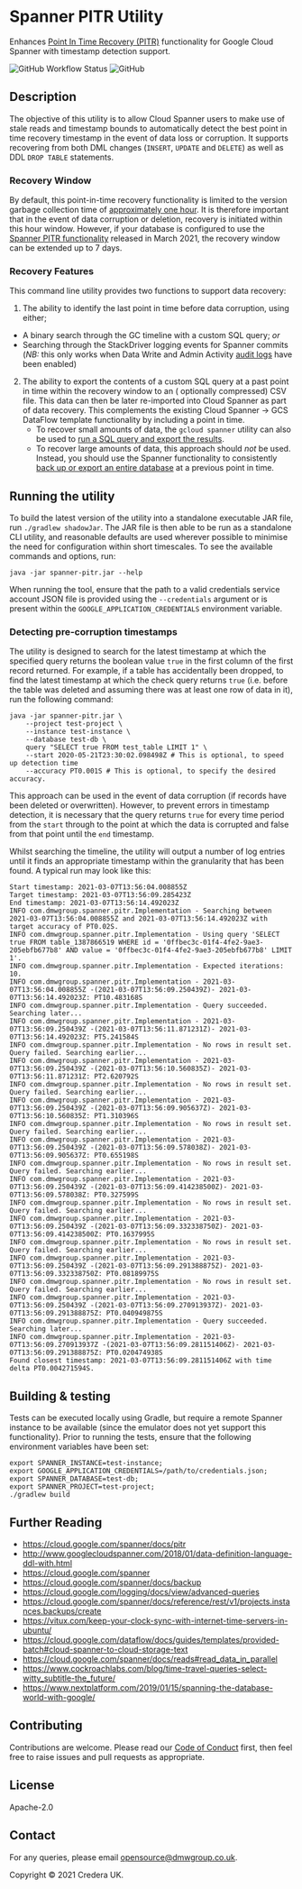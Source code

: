 # Spanner PITR Utility

Enhances [Point In Time Recovery (PITR)](https://cloud.google.com/spanner/docs/pitr) functionality for Google Cloud
Spanner with timestamp detection support.

![GitHub Workflow Status](https://img.shields.io/github/workflow/status/dmwgroup/spanner-pitr/Build)
![GitHub](https://img.shields.io/github/license/dmwgroup/spanner-pitr)

## Description

The objective of this utility is to allow Cloud Spanner users to make use of stale reads and timestamp bounds to
automatically detect the best point in time recovery timestamp in the event of data loss or corruption. It supports
recovering from both DML changes (`INSERT`, `UPDATE` and `DELETE`) as well as DDL `DROP TABLE` statements.

### Recovery Window
By default, this point-in-time recovery functionality is limited to the version garbage collection time of [approximately one hour](https://cloud.google.com/spanner/docs/timestamp-bounds#maximum_timestamp_staleness). It is therefore important that in the event of data corruption or deletion, recovery is initiated within this hour window. However, if your database is configured to use the [Spanner PITR functionality](https://cloud.google.com/spanner/docs/pitr) released in March 2021, the recovery window can be extended up to 7 days.

### Recovery Features
This command line utility provides two functions to support data recovery:
1. The ability to identify the last point in time before data corruption, using either;
  * A binary search through the GC timeline with a custom SQL query; *or*
  * Searching through the StackDriver logging events for Spanner commits (*NB:* this only works when Data Write and
    Admin Activity [audit logs](https://cloud.google.com/spanner/docs/audit-logging) have been enabled)

2. The ability to export the contents of a custom SQL query at a past point in time within the recovery window to an (
   optionally compressed) CSV file. This data can then be later re-imported into Cloud Spanner as part of data recovery.
   This complements the existing Cloud Spanner -> GCS DataFlow template functionality by including a point in time.
   * To recover small amounts of data, the `gcloud spanner` utility can also be used
     to [run a SQL query and export the results](https://cloud.google.com/spanner/docs/use-pitr#recover-portion).
   * To recover large amounts of data, this approach should *not* be used. Instead, you should use the Spanner
     functionality to
     consistently [back up or export an entire database](https://cloud.google.com/spanner/docs/use-pitr#recover-entire)
     at a previous point in time.

## Running the utility

To build the latest version of the utility into a standalone executable JAR file, run `./gradlew shadowJar`. The JAR
file is then able to be run as a standalone CLI utility, and reasonable defaults are used wherever possible to minimise
the need for configuration within short timescales. To see the available commands and options, run:

```shell
java -jar spanner-pitr.jar --help
```

When running the tool, ensure that the path to a valid credentials service account JSON file is provided using
the `--credentials` argument or is present within the `GOOGLE_APPLICATION_CREDENTIALS` environment variable.

### Detecting pre-corruption timestamps

The utility is designed to search for the latest timestamp at which the specified query returns the boolean value `true`
in the first column of the first record returned. For example, if a table has accidentally been dropped, to find the
latest timestamp at which the check query returns `true` (i.e. before the table was deleted and assuming there was at
least one row of data in it), run the following command:

```shell
java -jar spanner-pitr.jar \
    --project test-project \
    --instance test-instance \
    --database test-db \
    query "SELECT true FROM test_table LIMIT 1" \
    --start 2020-05-21T23:30:02.098498Z # This is optional, to speed up detection time
    --accuracy PT0.001S # This is optional, to specify the desired accuracy.
```

This approach can be used in the event of data corruption (if records have been deleted or overwritten). However, to
prevent errors in timestamp detection, it is necessary that the query returns `true` for every time period from
the `start` through to the point at which the data is corrupted and false from that point until the `end` timestamp.

Whilst searching the timeline, the utility will output a number of log entries until it finds an appropriate timestamp
within the granularity that has been found. A typical run may look like this:

```shell
Start timestamp: 2021-03-07T13:56:04.008855Z
Target timestamp: 2021-03-07T13:56:09.285423Z
End timestamp: 2021-03-07T13:56:14.492023Z
INFO com.dmwgroup.spanner.pitr.Implementation - Searching between 2021-03-07T13:56:04.008855Z and 2021-03-07T13:56:14.492023Z with target accuracy of PT0.02S.
INFO com.dmwgroup.spanner.pitr.Implementation - Using query 'SELECT true FROM table_1387866519 WHERE id = '0ffbec3c-01f4-4fe2-9ae3-205ebfb677b8' AND value = '0ffbec3c-01f4-4fe2-9ae3-205ebfb677b8' LIMIT 1'.
INFO com.dmwgroup.spanner.pitr.Implementation - Expected iterations: 10.
INFO com.dmwgroup.spanner.pitr.Implementation - 2021-03-07T13:56:04.008855Z -(2021-03-07T13:56:09.250439Z)- 2021-03-07T13:56:14.492023Z: PT10.483168S
INFO com.dmwgroup.spanner.pitr.Implementation - Query succeeded. Searching later...
INFO com.dmwgroup.spanner.pitr.Implementation - 2021-03-07T13:56:09.250439Z -(2021-03-07T13:56:11.871231Z)- 2021-03-07T13:56:14.492023Z: PT5.241584S
INFO com.dmwgroup.spanner.pitr.Implementation - No rows in result set. Query failed. Searching earlier...
INFO com.dmwgroup.spanner.pitr.Implementation - 2021-03-07T13:56:09.250439Z -(2021-03-07T13:56:10.560835Z)- 2021-03-07T13:56:11.871231Z: PT2.620792S
INFO com.dmwgroup.spanner.pitr.Implementation - No rows in result set. Query failed. Searching earlier...
INFO com.dmwgroup.spanner.pitr.Implementation - 2021-03-07T13:56:09.250439Z -(2021-03-07T13:56:09.905637Z)- 2021-03-07T13:56:10.560835Z: PT1.310396S
INFO com.dmwgroup.spanner.pitr.Implementation - No rows in result set. Query failed. Searching earlier...
INFO com.dmwgroup.spanner.pitr.Implementation - 2021-03-07T13:56:09.250439Z -(2021-03-07T13:56:09.578038Z)- 2021-03-07T13:56:09.905637Z: PT0.655198S
INFO com.dmwgroup.spanner.pitr.Implementation - No rows in result set. Query failed. Searching earlier...
INFO com.dmwgroup.spanner.pitr.Implementation - 2021-03-07T13:56:09.250439Z -(2021-03-07T13:56:09.414238500Z)- 2021-03-07T13:56:09.578038Z: PT0.327599S
INFO com.dmwgroup.spanner.pitr.Implementation - No rows in result set. Query failed. Searching earlier...
INFO com.dmwgroup.spanner.pitr.Implementation - 2021-03-07T13:56:09.250439Z -(2021-03-07T13:56:09.332338750Z)- 2021-03-07T13:56:09.414238500Z: PT0.1637995S
INFO com.dmwgroup.spanner.pitr.Implementation - No rows in result set. Query failed. Searching earlier...
INFO com.dmwgroup.spanner.pitr.Implementation - 2021-03-07T13:56:09.250439Z -(2021-03-07T13:56:09.291388875Z)- 2021-03-07T13:56:09.332338750Z: PT0.08189975S
INFO com.dmwgroup.spanner.pitr.Implementation - No rows in result set. Query failed. Searching earlier...
INFO com.dmwgroup.spanner.pitr.Implementation - 2021-03-07T13:56:09.250439Z -(2021-03-07T13:56:09.270913937Z)- 2021-03-07T13:56:09.291388875Z: PT0.040949875S
INFO com.dmwgroup.spanner.pitr.Implementation - Query succeeded. Searching later...
INFO com.dmwgroup.spanner.pitr.Implementation - 2021-03-07T13:56:09.270913937Z -(2021-03-07T13:56:09.281151406Z)- 2021-03-07T13:56:09.291388875Z: PT0.020474938S
Found closest timestamp: 2021-03-07T13:56:09.281151406Z with time delta PT0.004271594S.
```

## Building & testing

Tests can be executed locally using Gradle, but require a remote Spanner instance to be available (since the emulator
does not yet support this functionality). Prior to running the tests, ensure that the following environment variables
have been set:

```shell
export SPANNER_INSTANCE=test-instance;
export GOOGLE_APPLICATION_CREDENTIALS=/path/to/credentials.json;
export SPANNER_DATABASE=test-db;
export SPANNER_PROJECT=test-project;
./gradlew build
```

## Further Reading

* https://cloud.google.com/spanner/docs/pitr
* http://www.googlecloudspanner.com/2018/01/data-definition-language-ddl-with.html
* https://cloud.google.com/spanner
* https://cloud.google.com/spanner/docs/backup
* https://cloud.google.com/logging/docs/view/advanced-queries
* https://cloud.google.com/spanner/docs/reference/rest/v1/projects.instances.backups/create
* https://vitux.com/keep-your-clock-sync-with-internet-time-servers-in-ubuntu/
* https://cloud.google.com/dataflow/docs/guides/templates/provided-batch#cloud-spanner-to-cloud-storage-text
* https://cloud.google.com/spanner/docs/reads#read_data_in_parallel
* https://www.cockroachlabs.com/blog/time-travel-queries-select-witty_subtitle-the_future/
* https://www.nextplatform.com/2019/01/15/spanning-the-database-world-with-google/

## Contributing
Contributions are welcome. Please read our [Code of Conduct](CODE_OF_CONDUCT.md) first, then feel free to raise issues and pull requests as appropriate.

## License
Apache-2.0

## Contact
For any queries, please email [opensource@dmwgroup.co.uk](mailto:opensource@dmwgroup.co.uk).

Copyright © 2021 Credera UK.
